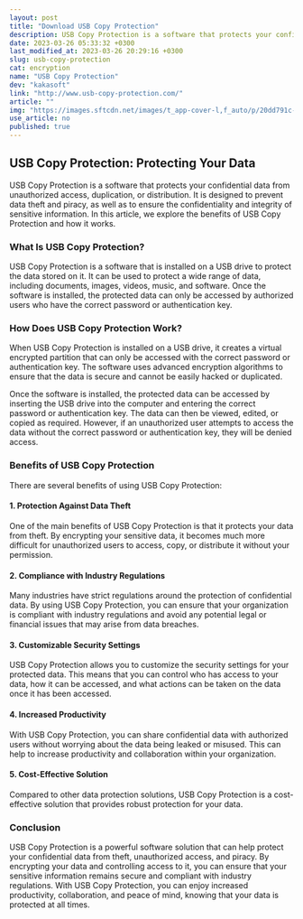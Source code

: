```yaml
---
layout: post
title: "Download USB Copy Protection"
description: USB Copy Protection is a software that protects your confidential data from unauthorized access, duplication, or distribution. This article explores the benefits of USB Copy Protection and how it works.
date: 2023-03-26 05:33:32 +0300
last_modified_at: 2023-03-26 20:29:16 +0300
slug: usb-copy-protection
cat: encryption
name: "USB Copy Protection"
dev: "kakasoft"
link: "http://www.usb-copy-protection.com/"
article: ""
img: "https://images.sftcdn.net/images/t_app-cover-l,f_auto/p/20dd791c-a4d0-11e6-8bc7-00163ed833e7/1514544415/usb-copy-protection-screenshot.jpg"
use_article: no
published: true
---
```

## USB Copy Protection: Protecting Your Data

USB Copy Protection is a software that protects your confidential data from unauthorized access, duplication, or distribution. It is designed to prevent data theft and piracy, as well as to ensure the confidentiality and integrity of sensitive information. In this article, we explore the benefits of USB Copy Protection and how it works.

### What Is USB Copy Protection?

USB Copy Protection is a software that is installed on a USB drive to protect the data stored on it. It can be used to protect a wide range of data, including documents, images, videos, music, and software. Once the software is installed, the protected data can only be accessed by authorized users who have the correct password or authentication key.

### How Does USB Copy Protection Work?

When USB Copy Protection is installed on a USB drive, it creates a virtual encrypted partition that can only be accessed with the correct password or authentication key. The software uses advanced encryption algorithms to ensure that the data is secure and cannot be easily hacked or duplicated.

Once the software is installed, the protected data can be accessed by inserting the USB drive into the computer and entering the correct password or authentication key. The data can then be viewed, edited, or copied as required. However, if an unauthorized user attempts to access the data without the correct password or authentication key, they will be denied access.

### Benefits of USB Copy Protection

There are several benefits of using USB Copy Protection:

#### 1. Protection Against Data Theft

One of the main benefits of USB Copy Protection is that it protects your data from theft. By encrypting your sensitive data, it becomes much more difficult for unauthorized users to access, copy, or distribute it without your permission.

#### 2. Compliance with Industry Regulations

Many industries have strict regulations around the protection of confidential data. By using USB Copy Protection, you can ensure that your organization is compliant with industry regulations and avoid any potential legal or financial issues that may arise from data breaches.

#### 3. Customizable Security Settings

USB Copy Protection allows you to customize the security settings for your protected data. This means that you can control who has access to your data, how it can be accessed, and what actions can be taken on the data once it has been accessed.

#### 4. Increased Productivity

With USB Copy Protection, you can share confidential data with authorized users without worrying about the data being leaked or misused. This can help to increase productivity and collaboration within your organization.

#### 5. Cost-Effective Solution

Compared to other data protection solutions, USB Copy Protection is a cost-effective solution that provides robust protection for your data.

### Conclusion

USB Copy Protection is a powerful software solution that can help protect your confidential data from theft, unauthorized access, and piracy. By encrypting your data and controlling access to it, you can ensure that your sensitive information remains secure and compliant with industry regulations. With USB Copy Protection, you can enjoy increased productivity, collaboration, and peace of mind, knowing that your data is protected at all times.